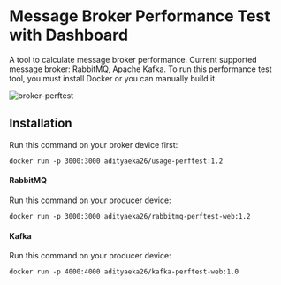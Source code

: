 # Message Broker Performance Test with Dashboard

A tool to calculate message broker performance. Current supported message broker: RabbitMQ, Apache Kafka. To run this performance test tool, you must install Docker or you can manually build it.

![broker-perftest](https://adityaeka.com/broker-perftest)

## Installation

Run this command on your broker device first:
```
docker run -p 3000:3000 adityaeka26/usage-perftest:1.2
```

#### RabbitMQ

Run this command on your producer device:
```
docker run -p 3000:3000 adityaeka26/rabbitmq-perftest-web:1.2
```

#### Kafka

Run this command on your producer device:
```
docker run -p 4000:4000 adityaeka26/kafka-perftest-web:1.0
```